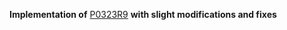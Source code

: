**Implementation of** [P0323R9](http://www.open-std.org/jtc1/sc22/wg21/docs/papers/2019/p0323r9.html) **with slight modifications and fixes**